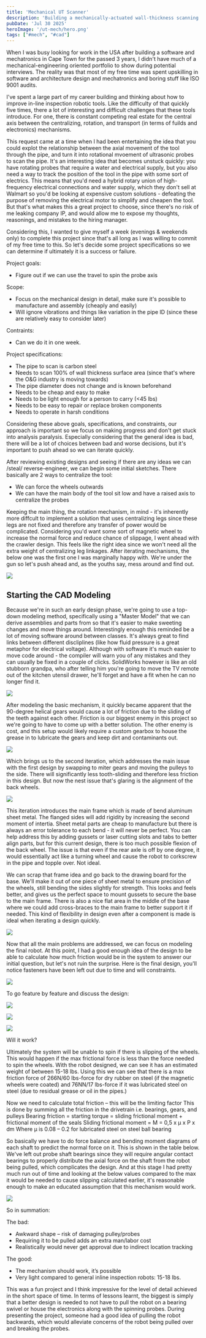 ```yaml
---
title: 'Mechanical UT Scanner'
description: 'Building a mechanically-actuated wall-thickness scanning inline robotic tool, and why it''s not a good idea'
pubDate: 'Jul 30 2025'
heroImage: '/ut-mech/hero.png'
tags: ["#mech", "#cad"]
---
```


When I was busy looking for work in the USA after building a software and mechatronics in Cape Town for the passed 3 years, I didn't have much of a mechanical-engineering oriented portfolio to show during potential interviews. The reality was that most of my free time was spent upskilling in software and architecture design and mechatronics and boring stuff like ISO 9001 audits.

I've spent a large part of my career building and thinking about how to improve in-line inspection robotic tools. Like the difficulty of that quickly five times, there a lot of interesting and difficult challenges that these tools introduce. For one, there is constant competing real estate for the central axis between the centralizing, rotation, and transport (in terms of fuilds and electronics) mechanisms.

This request came at a time when I had been entertaining the idea that you could explot the relationship between the axial movement of the tool through the pipe, and turn it into rotational mvoement of ultrasonic probes to scan the pipe. It's an interesting idea that becomes unstuck quickly: you have rotating probes that require a water and electrical supply, but you also need a way to track the position of the tool in the pipe with some sort of electrics. This means that you'd need a hybrid rotary union of high-frequency electrical connections and water supply, which they don't sell at Walmart so you'd be looking at expensive custom solutions - defeating the purpose of removing the electrical motor to simplify and cheapen the tool. But that's what makes this a great project to choose, since there's no risk of me leaking company IP, and would allow me to expose my thoughts, reasonings, and mistakes to the hiring manager.

Considering this, I wanted to give myself a week (evenings & weekends only) to complete this project since that's all long as I was willing to commit of my free time to this. So let's decide some project specifications so we can determine if ultimately it is a success or failure.

Project goals:

- Figure out if we can use the travel to spin the probe axis

Scope:

- Focus on the mechanical design in detail, make sure it's possible to manufacture and assembly (cheaply and easily)
- Will ignore vibrations and things like variation in the pipe ID (since these are relatively easy to consider later)

Contraints:

- Can we do it in one week.

Project specifications:

- The pipe to scan is carbon steel
- Needs to scan 100% of wall thickness surface area (since that's where the O&G industry is moving towards)
- The pipe diameter does not change and is known beforehand
- Needs to be cheap and easy to make
- Needs to be light enough for a person to carry (<45 lbs)
- Needs to be easy to repair or replace broken components
- Needs to operate in harsh conditions

Considering these above goals, specifications, and constraints, our approach is important so we focus on making progress and don't get stuck into analysis paralysis. Especially considering that the general idea is bad, there will be a lot of choices between bad and worse decisions, but it's important to push ahead so we can iterate quickly.

After reviewing existing designs and seeing if there are any ideas we can /steal/ reverse-engineer, we can begin some initial sketches. There basically are 2 ways to centralize the tool: 

- We can force the wheels outwards
- We can have the main body of the tool sit low and have a raised axis to centralize the probes

Keeping the main thing, the rotation mechanism, in mind - it's inherently more diffcult to implement a solution that uses centralizing legs since these legs are not fixed and therefore any transfer of power would be complicated. Considering you'd want some sort of magnetic wheel to increase the normal force and reduce chance of slippage, I went ahead with the crawler design. This feels like the right idea since we won't need all the extra weight of centralizing leg linkages. After iterating mechanisms, the below one was the first one I was marginally happy with. We're under the gun so let's push ahead and, as the youths say, mess around and find out.

![](/ut-mech/Slide19.JPG)

## Starting the CAD Modeling

Because we're in such an early design phase, we're going to use a top-down modeling method, specifically using a "Master Model" that we can derive assemblies and parts from so that it's easier to make sweeting changes and move things around. Interestingly enough this reminded be a lot of moving software around between classes. It's always great to find links between different discliplines (like how fluid pressure is a great metaphor for electrical voltage). Although with software it's much easier to move code around - the compiler will warn you of any mistakes and they can usually be fixed in a couple of clicks. SolidWorks however is like an old stubborn grandpa, who after telling him you're going to move the TV remote out of the kitchen utensil drawer, he'll forget and have a fit when he can no longer find it.

![](/ut-mech/Slide21.JPG)

After modeling the basic mechanism, it quickly became apparent that the 90-degree helical gears would cause a lot of friction due to the sliding of the teeth against each other. Friction is our biggest enemy in this project so we're going to have to come up with a better solution. The other enemy is cost, and this setup would likely require a custom gearbox to house the grease in to lubricate the gears and keep dirt and contaminants out.

![](/ut-mech/Slide22.JPG)

Which brings us to the second iteration, which addresses the main issue with the first design by swapping to miter gears and moving the pulleys to the side. There will significantly less tooth-sliding and therefore less friction in this design. But now the nest issue that's glaring is the alignment of the back wheels.

![](/ut-mech/Slide23.JPG)

This iteration introduces the main frame which is made of bend aluminum sheet metal. The flanged sides will add rigidity by increasing the second moment of intertia. Sheet metal parts are cheap to manufacture but there is always an error tolerance to each bend - it will never be perfect. You can help address this by adding gussets or laser cutting slots and tabs to better align parts, but for this current design, there is too much possible flexion of the back wheel. The issue is that even if the rear axle is off by one degree, it would essentially act like a turning wheel and cause the robot to corkscrew in the pipe and topple over. Not ideal.

We can scrap that frame idea and go back to the drawing board for the base. We'll make it out of one piece of sheet metal to ensure precision of the wheels, still bending the sides slightly for strength. This looks and feels better, and gives us the perfect space to mount gussets to secure the base to the main frame. There is also a nice flat area in the middle of the base where we could add cross-braces to the main frame to better support it if needed. This kind of flexibility in design even after a component is made is ideal when iterating a design quickly.

![](/ut-mech/Slide25.JPG)

Now that all the main problems are addressed, we can focus on modeling the final robot. At this point, I had a good enough idea of the design to be able to calculate how much friction would be in the system to answer our initial question, but let's not ruin the surprise. Here is the final design, you'll notice fasteners have been left out due to time and will constraints.

![](/ut-mech/Slide26.JPG)

To go feature by feature and discuss the design:

![](/ut-mech/Slide27.JPG)

![](/ut-mech/Slide28.JPG)

![](/ut-mech/Slide29.JPG)


Will it work? 

Ultimately the system will be unable to spin if there is slipping of the wheels. This would happen if the max frictional force is less than the force needed to spin the wheels. With the robot designed, we can see it has an estimated weight of between 15-18 lbs. Using this we can see that there is a max friction force of 266N/60 lbs-force for dry rubber on steel (if the magnetic wheels were coated) and 76NN/17 lbs-force if it was lubricated steel on steel (due to residual grease or oil in the pipes.)

Now we need to calculate total friction – this will be the limiting factor
This is done by summing all the friction in the drivetrain i.e. bearings, gears, and pulleys
Bearing friction = starting torque = sliding frictional moment + frictional moment of the seals
Sliding frictional moment = M = 0,5 x μ x P x dm
Where μ is 0.08 – 0.2 for lubricated steel on steel ball bearing

So basically we have to do force balance and bending moment diagrams of each shaft to predict the normal force on it. This is shown in the table below. We've left out probe shaft bearings since they will require angular contact bearings to properly distribute the axial force on the shaft from the robot being pulled, which complicates the design. And at this stage I had pretty much run out of time and looking at the below values compared to the max it would be needed to cause slipping calculated earlier, it's reasonable enough to make an educated assumption that this mechanism would work.

![](/ut-mech/Slide31.JPG)

So in summation:

The bad:

- Awkward shape – risk of damaging pulley/probes
- Requiring it to be pulled adds an extra man/labor cost
- Realistically would never get approval due to indirect location tracking

The good:

- The mechanism should work, it’s possible
- Very light compared to general inline inspection robots: 15-18 lbs.

This was a fun project and I think impressive for the level of detail achieved in the short space of time. In terms of lessons learnt, the biggest is simply that a better design is needed to not have to pull the robot on a bearing swivel or house the electronics along with the spinning probes. During presenting the project, someone had a good idea of pulling the robot backwards, which would alleviate concerns of the robot being pulled over and breaking the probes.
